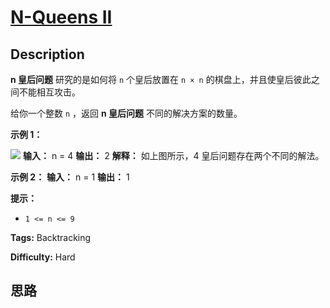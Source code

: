 # [N-Queens II][title]

## Description

**n  皇后问题** 研究的是如何将 `n` 个皇后放置在 `n × n` 的棋盘上，并且使皇后彼此之间不能相互攻击。

给你一个整数 `n` ，返回 **n 皇后问题** 不同的解决方案的数量。



**示例 1：**

![](https://assets.leetcode.com/uploads/2020/11/13/queens.jpg)
            **输入：** n = 4    **输出：** 2    **解释：** 如上图所示，4 皇后问题存在两个不同的解法。    

**示例 2：**
            **输入：** n = 1    **输出：** 1    



**提示：**

  * `1 <= n <= 9`


**Tags:** Backtracking

**Difficulty:** Hard

## 思路

[title]: https://leetcode-cn.com/problems/n-queens-ii
